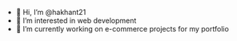 - 👋 Hi, I’m @hakhant21
- 👀 I’m interested in web development
- 🌱 I’m currently working on e-commerce projects for my portfolio 

<!---
hakhant21/hakhant21 is a ✨ special ✨ repository because its `README.md` (this file) appears on your GitHub profile.
You can click the Preview link to take a look at your changes.
--->
